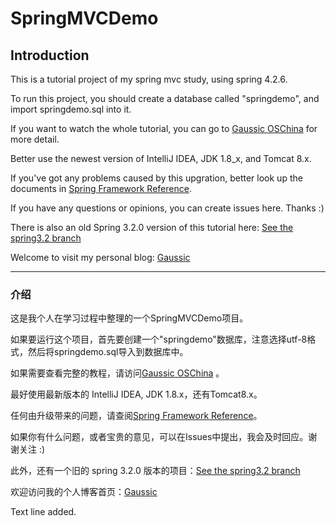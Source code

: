 # SpringMVCDemo

## Introduction

This is a tutorial project of my spring mvc study, using spring 4.2.6.

To run this project, you should create a database called "springdemo", and import springdemo.sql into it.

If you want to watch the whole tutorial, you can go to [Gaussic OSChina](http://my.oschina.net/gaussik/blog/385697) for more detail.

Better use the newest version of IntelliJ IDEA, JDK 1.8_x, and Tomcat 8.x.


If you've got any problems caused by this upgration, better look up the documents in [Spring Framework Reference](http://docs.spring.io/spring/docs/4.3.0.BUILD-SNAPSHOT/spring-framework-reference/htmlsingle/).

If you have any questions or opinions, you can create issues here. Thanks :)

There is also an old Spring 3.2.0 version of this tutorial here: [See the spring3.2 branch](https://github.com/gaussic/SpringMVCDemo/tree/spring3.2)

Welcome to visit my personal blog: [Gaussic](http://gaussic.top)

---

### 介绍

这是我个人在学习过程中整理的一个SpringMVCDemo项目。

如果要运行这个项目，首先要创建一个"springdemo"数据库，注意选择utf-8格式，然后将springdemo.sql导入到数据库中。

如果需要查看完整的教程，请访问[Gaussic OSChina](http://my.oschina.net/gaussik/blog/385697) 。

最好使用最新版本的 IntelliJ IDEA, JDK 1.8.x，还有Tomcat8.x。

任何由升级带来的问题，请查阅[Spring Framework Reference](http://docs.spring.io/spring/docs/4.3.0.BUILD-SNAPSHOT/spring-framework-reference/htmlsingle/)。

如果你有什么问题，或者宝贵的意见，可以在Issues中提出，我会及时回应。谢谢关注 :)

此外，还有一个旧的 spring 3.2.0 版本的项目：[See the spring3.2 branch](https://github.com/gaussic/SpringMVCDemo/tree/spring3.2)

欢迎访问我的个人博客首页：[Gaussic](http://gaussic.top)

Text line added.